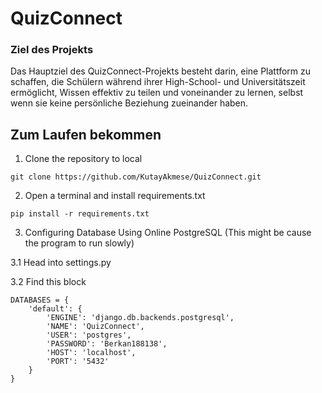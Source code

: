 <h1>QuizConnect</h1>

<h3>Ziel des Projekts</h3>

Das Hauptziel des QuizConnect-Projekts besteht darin, eine Plattform zu schaffen, die Schülern während ihrer High-School- und Universitätszeit ermöglicht, Wissen effektiv zu teilen und voneinander zu lernen, selbst wenn sie keine persönliche Beziehung zueinander haben.


<h2>Zum Laufen bekommen</h2>

1. Clone the repository to local

`git clone https://github.com/KutayAkmese/QuizConnect.git` 

2. Open a terminal and install requirements.txt

`pip install -r requirements.txt`

3. Configuring Database Using Online PostgreSQL (This might be cause the program to run slowly)

3.1 Head into settings.py

3.2 Find this block
```
DATABASES = {
    'default': {
        'ENGINE': 'django.db.backends.postgresql',
        'NAME': 'QuizConnect',
        'USER': 'postgres',
        'PASSWORD': 'Berkan188138',
        'HOST': 'localhost',
        'PORT': '5432'
    }
}
```

